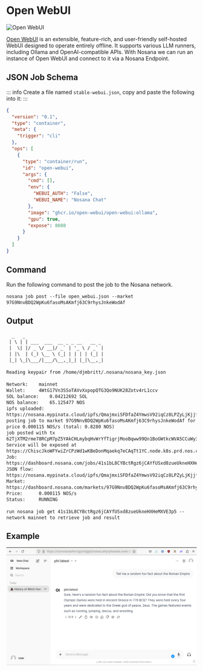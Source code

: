 # Open WebUI

![Open WebUI](./openwebui.gif)

[Open WebUI](https://github.com/open-webui/open-webui) is an extensible, feature-rich, and user-friendly self-hosted WebUI designed to operate entirely offline. 
It supports various LLM runners, including Ollama and OpenAI-compatible APIs. 
With Nosana we can run an instance of Open WebUI and connect to it via a Nosana Endpoint.

## JSON Job Schema

::: info
Create a file named `stable-webui.json`, copy and paste the following into it:
:::

```json
{
  "version": "0.1",
  "type": "container",
  "meta": {
    "trigger": "cli"
  },
  "ops": [
    {
      "type": "container/run",
      "id": "open-webui",
      "args": {
        "cmd": [],
        "env": {
          "WEBUI_AUTH": "False",
          "WEBUI_NAME": "Nosana Chat"
        },
        "image": "ghcr.io/open-webui/open-webui:ollama",
        "gpu": true,
        "expose": 8080
      }
    }
  ]
}
```

## Command

Run the following command to post the job to the Nosana network.

```sh:no-line-numbers
nosana job post --file open_webui.json --market 97G9NnvBDQ2WpKu6fasoMsAKmfj63C9rhysJnkeWodAf
```

## Output

```sh:no-line-numbers
  _   _
 | \ | | ___  ___  __ _ _ __   __ _
 |  \| |/ _ \/ __|/ _` | '_ \ / _` |
 | |\  | (_) \__ \ (_| | | | | (_| |
 |_| \_|\___/|___/\__,_|_| |_|\__,_|

Reading keypair from /home/djmbritt/.nosana/nosana_key.json

Network:	mainnet
Wallet:		4WtG17Vn3SSoTAVvXxpopQTG3Qo9NUK28Zotv4rL1ccv
SOL balance:	0.04212692 SOL
NOS balance:	65.125477 NOS
ipfs uploaded:	https://nosana.mypinata.cloud/ipfs/QmajmxiSFDfaZ4YmwsV92iqCz8LPZyLjKjjfqJ6m7kgWjw
posting job to market 97G9NnvBDQ2WpKu6fasoMsAKmfj63C9rhysJnkeWodAf for price 0.000115 NOS/s (total: 0.8280 NOS)
job posted with tx 62TjXTM2rme78RCpM7pZ5YAkCHLmybqHvWrYfTigrjMooBqww99Qn1BoGWtkcWVA5CCuWy3H2PgANWr7PaqsWBtg!
Service will be exposed at https://ChiscJkoWFYwiZrCPzWd1wKBeDonMqaekq7eCAqTt1YC.node.k8s.prd.nos.ci
Job:		https://dashboard.nosana.com/jobs/41s1bL8CYBctRgz6jCAYfUSxd8zueUkneHXHeMXVE3p5
JSON flow:	https://nosana.mypinata.cloud/ipfs/QmajmxiSFDfaZ4YmwsV92iqCz8LPZyLjKjjfqJ6m7kgWjw
Market:		https://dashboard.nosana.com/markets/97G9NnvBDQ2WpKu6fasoMsAKmfj63C9rhysJnkeWodAf
Price:		0.000115 NOS/s
Status:		RUNNING

run nosana job get 41s1bL8CYBctRgz6jCAYfUSxd8zueUkneHXHeMXVE3p5 --network mainnet to retrieve job and result
```

## Example

![Open WebUI](./open_webui.png)






